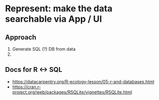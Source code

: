 
# Represent: make the data searchable via App / UI

## Approach

1. Generate SQL (?) DB from data
2. 

## Docs for R <-> SQL


- https://datacarpentry.org/R-ecology-lesson/05-r-and-databases.html
- https://cran.r-project.org/web/packages/RSQLite/vignettes/RSQLite.html